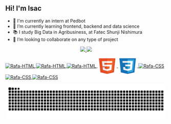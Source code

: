 ## Hi! I'm Isac
- 🔭 I'm currently an intern at Pedbot
- 🌱 I’m currently learning frontend, backend and data science
- 📚 I study Big Data in Agribusiness, at Fatec Shunji Nishimura
- 👯 I’m looking to collaborate on any type of project
<div align="center">
  <a href="https://github.com/Isac999">
  <img height="180em" src="https://github-readme-stats.codestackr.vercel.app/api?username=isac999&show_icons=true&theme=dracula&include_all_commits=true&count_private=true"/>
  <img height="180em" src="https://github-readme-stats.codestackr.vercel.app/api/top-langs/?username=isac999&layout=compact&langs_count=7&theme=dracula"/>
</div>
 <div style="display: inline_block"><br>
   <img align="center" alt="Rafa-HTML" height="50" width="60" src="https://cdn.jsdelivr.net/gh/devicons/devicon/icons/python/python-original.svg" />
<img align="center" alt="Rafa-HTML" height="55" width="65"  src="https://cdn.jsdelivr.net/gh/devicons/devicon/icons/php/php-plain.svg"/>
 <img align="center" alt="Rafa-HTML" height="50" width="60" src="https://cdn.jsdelivr.net/gh/devicons/devicon/icons/javascript/javascript-original.svg" />
  <img align="center" alt="Rafa-HTML" height="50" width="60" src="https://raw.githubusercontent.com/devicons/devicon/master/icons/html5/html5-original.svg">
  <img align="center" alt="Rafa-CSS" height="50" width="60" src="https://raw.githubusercontent.com/devicons/devicon/master/icons/css3/css3-original.svg">
<img align="center" alt="Rafa-CSS" height="50" width="60" 
src="https://cdn.jsdelivr.net/gh/devicons/devicon/icons/mysql/mysql-original.svg" />
<img align="center" alt="Rafa-CSS" height="50" width="60"  
src="https://cdn.jsdelivr.net/gh/devicons/devicon/icons/git/git-original.svg" />
<img align="center" alt="Rafa-CSS" height="75" width="70"  
src="https://cdn.jsdelivr.net/gh/devicons/devicon/icons/docker/docker-original.svg" />
</div>

  ![Snake animation](https://github.com/isac999/isac999/blob/output/github-contribution-grid-snake.svg)
